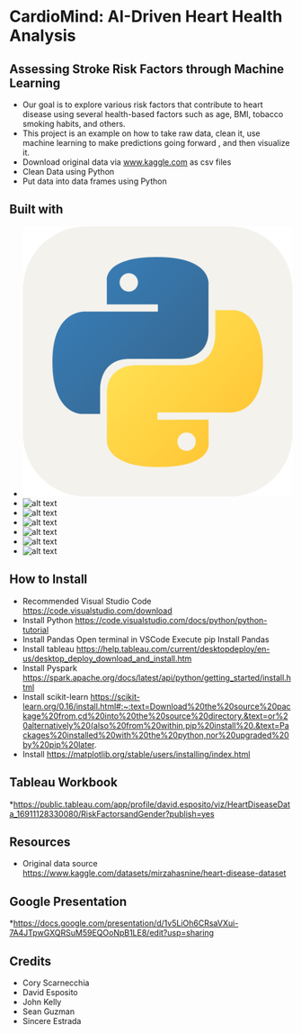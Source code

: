 # CardioMind: AI-Driven Heart Health Analysis


## Assessing Stroke Risk Factors through Machine Learning
* Our goal is to explore various risk factors that contribute to heart disease using several health-based factors such as age, BMI, tobacco smoking habits, and others.
* This project is an example on how to take raw data, clean it, use machine learning to make predictions going forward , and then visualize it.
* Download original data via www.kaggle.com as csv files
* Clean Data using Python 
* Put data into data frames using Python

## Built with

* ![alt text]( https://raw.githubusercontent.com/tandpfun/skill-icons/59059d9d1a2c092696dc66e00931cc1181a4ce1f/icons/Python-Light.svg)
* ![alt text]( https://encrypted-tbn0.gstatic.com/images?q=tbn:ANd9GcS7005ZNWTutANhnon4wy-ji_MI6zvoR4VEvrVH7IsjMw&s)
* ![alt text]( https://brockdsl.github.io/Intro_to_Tableau_Workshop/tabimg.jpg)
* ![alt text]( https://d33wubrfki0l68.cloudfront.net/d3ca5a4bd42d86926f08ee7bc5e3f73339045edf/716e5/images/glossary/pyshark.jpg )
* ![alt text]( https://dataanalyticsedge.com/wp-content/uploads/2019/11/images.png )
* ![alt text]( https://scipy-lectures.org/_images/scikit-learn-logo.png )
* ![alt text]( https://d33wubrfki0l68.cloudfront.net/e33fd6f372aa5d51e7b0de4bd763bd983251881e/4b0f4/blog/customising-matplotlib/matplot_title_logo.png )







## How to Install
* Recommended Visual Studio Code https://code.visualstudio.com/download
* Install Python https://code.visualstudio.com/docs/python/python-tutorial
* Install Pandas Open terminal in VSCode Execute pip Install Pandas
* Install tableau https://help.tableau.com/current/desktopdeploy/en-us/desktop_deploy_download_and_install.htm
* Install Pyspark  https://spark.apache.org/docs/latest/api/python/getting_started/install.html
* Install scikit-learn https://scikit-learn.org/0.16/install.html#:~:text=Download%20the%20source%20package%20from,cd%20into%20the%20source%20directory.&text=or%20alternatively%20(also%20from%20within,pip%20install%20.&text=Packages%20installed%20with%20the%20python,nor%20upgraded%20by%20pip%20later.
* Install https://matplotlib.org/stable/users/installing/index.html
## Tableau Workbook
*https://public.tableau.com/app/profile/david.esposito/viz/HeartDiseaseData_16911128330080/RiskFactorsandGender?publish=yes
## Resources

*  Original data source https://www.kaggle.com/datasets/mirzahasnine/heart-disease-dataset
## Google Presentation
*https://docs.google.com/presentation/d/1v5LiOh6CRsaVXui-7A4JTpwGXQRSuM59EQOoNpB1LE8/edit?usp=sharing 

## Credits
* Cory Scarnecchia
* David Esposito
* John Kelly
* Sean Guzman 
* Sincere Estrada



